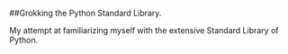 ##Grokking the Python Standard Library.

My attempt at familiarizing myself with the extensive Standard Library of Python.

